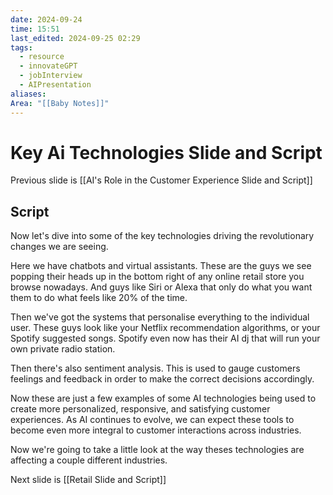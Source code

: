 ```yaml
---
date: 2024-09-24
time: 15:51
last_edited: 2024-09-25 02:29
tags:
  - resource
  - innovateGPT
  - jobInterview
  - AIPresentation
aliases: 
Area: "[[Baby Notes]]"
---
```

# Key Ai Technologies Slide and Script
Previous slide is [[AI's Role in the Customer Experience Slide and Script]]

## Script
Now let's dive into some of the key technologies driving the revolutionary changes we are seeing.

Here we have chatbots and virtual assistants.
These are the guys we see popping their heads up in the bottom right of any online retail store you browse nowadays. And guys like Siri or Alexa that only do what you want them to do what feels like 20% of the time.

Then we've got the systems that personalise everything to the individual user.
These guys look like your Netflix recommendation algorithms, or your Spotify suggested songs. Spotify even now has their AI dj that will run your own private radio station.

Then there's also sentiment analysis.
This is used to gauge customers feelings and feedback in order to make the correct decisions accordingly.

Now these are just a few examples of some AI technologies being used to create more personalized, responsive, and satisfying customer experiences. As AI continues to evolve, we can expect these tools to become even more integral to customer interactions across industries.

Now we're going to take a little look at the way theses technologies are affecting a couple different industries.

Next slide is [[Retail Slide and Script]]
